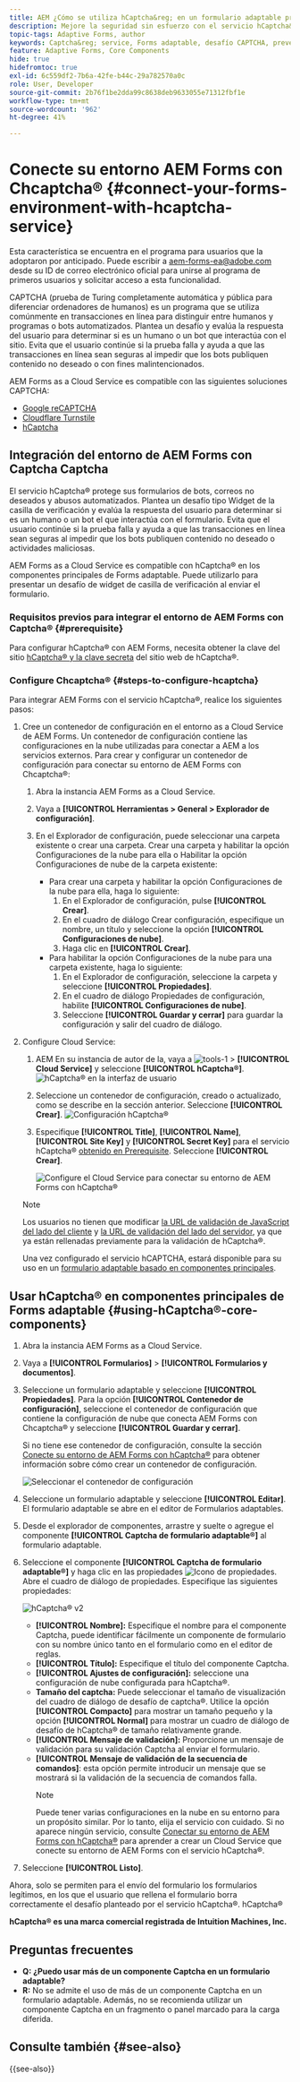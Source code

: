 ```yaml
---
title: AEM ¿Cómo se utiliza hCaptcha&reg; en un formulario adaptable principal de componentes de formulario adaptable de la interfaz de usuario?
description: Mejore la seguridad sin esfuerzo con el servicio hCaptcha&reg;. Guía paso a paso en el interior
topic-tags: Adaptive Forms, author
keywords: Captcha&reg; service, Forms adaptable, desafío CAPTCHA, prevención de bots, componentes principales, seguridad de envío de formularios, prevención de spam de formularios
feature: Adaptive Forms, Core Components
hide: true
hidefromtoc: true
exl-id: 6c559df2-7b6a-42fe-b44c-29a782570a0c
role: User, Developer
source-git-commit: 2b76f1be2dda99c8638deb9633055e71312fbf1e
workflow-type: tm+mt
source-wordcount: '962'
ht-degree: 41%

---
```


# Conecte su entorno AEM Forms con Chcaptcha® {#connect-your-forms-environment-with-hcaptcha-service}

<span class="preview"> Esta característica se encuentra en el programa para usuarios que la adoptaron por anticipado. Puede escribir a aem-forms-ea@adobe.com desde su ID de correo electrónico oficial para unirse al programa de primeros usuarios y solicitar acceso a esta funcionalidad. </span>

CAPTCHA (prueba de Turing completamente automática y pública para diferenciar ordenadores de humanos) es un programa que se utiliza comúnmente en transacciones en línea para distinguir entre humanos y programas o bots automatizados. Plantea un desafío y evalúa la respuesta del usuario para determinar si es un humano o un bot que interactúa con el sitio. Evita que el usuario continúe si la prueba falla y ayuda a que las transacciones en línea sean seguras al impedir que los bots publiquen contenido no deseado o con fines malintencionados.

AEM Forms as a Cloud Service es compatible con las siguientes soluciones CAPTCHA:

* [Google reCAPTCHA](/help/forms/captcha-adaptive-forms-core-components.md)
* [Cloudflare Turnstile](/help/forms/integrate-adaptive-forms-turnstile-core-components.md)
* [hCaptcha](/help/forms/integrate-adaptive-forms-hcaptcha-core-components.md)

## Integración del entorno de AEM Forms con Captcha Captcha

El servicio hCaptcha® protege sus formularios de bots, correos no deseados y abusos automatizados. Plantea un desafío tipo Widget de la casilla de verificación y evalúa la respuesta del usuario para determinar si es un humano o un bot el que interactúa con el formulario. Evita que el usuario continúe si la prueba falla y ayuda a que las transacciones en línea sean seguras al impedir que los bots publiquen contenido no deseado o actividades maliciosas.

AEM Forms as a Cloud Service es compatible con hCaptcha® en los componentes principales de Forms adaptable. Puede utilizarlo para presentar un desafío de widget de casilla de verificación al enviar el formulario.

<!-- ![hCaptcha&reg;](assets/hCaptcha&reg;-challenge.png)-->


### Requisitos previos para integrar el entorno de AEM Forms con Captcha® {#prerequisite}

Para configurar hCaptcha® con AEM Forms, necesita obtener la clave del sitio [hCaptcha® y la clave secreta](https://docs.hcaptcha.com/switch/#get-your-hcaptcha-sitekey-and-secret-key) del sitio web de hCaptcha®.

### Configure Chcaptcha® {#steps-to-configure-hcaptcha}

Para integrar AEM Forms con el servicio hCaptcha®, realice los siguientes pasos:

1. Cree un contenedor de configuración en el entorno as a Cloud Service de AEM Forms. Un contenedor de configuración contiene las configuraciones en la nube utilizadas para conectar a AEM a los servicios externos. Para crear y configurar un contenedor de configuración para conectar su entorno de AEM Forms con Chcaptcha®:
   1. Abra la instancia AEM Forms as a Cloud Service.
   1. Vaya a **[!UICONTROL Herramientas > General > Explorador de configuración]**.
   1. En el Explorador de configuración, puede seleccionar una carpeta existente o crear una carpeta. Crear una carpeta y habilitar la opción Configuraciones de la nube para ella o Habilitar la opción Configuraciones de nube de la carpeta existente:

      * Para crear una carpeta y habilitar la opción Configuraciones de la nube para ella, haga lo siguiente:
         1. En el Explorador de configuración, pulse **[!UICONTROL Crear]**.
         1. En el cuadro de diálogo Crear configuración, especifique un nombre, un título y seleccione la opción **[!UICONTROL Configuraciones de nube]**.
         1. Haga clic en **[!UICONTROL Crear]**.
      * Para habilitar la opción Configuraciones de la nube para una carpeta existente, haga lo siguiente:
         1. En el Explorador de configuración, seleccione la carpeta y seleccione **[!UICONTROL Propiedades]**.
         1. En el cuadro de diálogo Propiedades de configuración, habilite **[!UICONTROL Configuraciones de nube]**.
         1. Seleccione **[!UICONTROL Guardar y cerrar]** para guardar la configuración y salir del cuadro de diálogo.

1. Configure Cloud Service:
   1. AEM En su instancia de autor de la, vaya a ![tools-1](assets/tools-1.png) > **[!UICONTROL Cloud Service]** y seleccione **[!UICONTROL hCaptcha®]**.
      ![hCaptcha® en la interfaz de usuario](assets/hcaptcha-in-ui.png)
   1. Seleccione un contenedor de configuración, creado o actualizado, como se describe en la sección anterior. Seleccione **[!UICONTROL Crear]**.
      ![Configuración hCaptcha®](assets/config-hcaptcha.png)
   1. Especifique **[!UICONTROL Title]**, **[!UICONTROL Name]**, **[!UICONTROL Site Key]** y **[!UICONTROL Secret Key]** para el servicio hCaptcha® [obtenido en Prerequisite](#prerequisite). Seleccione **[!UICONTROL Crear]**.

      ![Configure el Cloud Service para conectar su entorno de AEM Forms con hCaptcha®](assets/create-hcaptcha-config.png)

   >[!NOTE]
   > Los usuarios no tienen que modificar [la URL de validación de JavaScript del lado del cliente](https://docs.hcaptcha.com/#add-the-hcaptcha-widget-to-your-webpage) y [la URL de validación del lado del servidor](https://docs.hcaptcha.com/#verify-the-user-response-server-side), ya que ya están rellenadas previamente para la validación de hCaptcha®.

   Una vez configurado el servicio hCAPTCHA, estará disponible para su uso en un [formulario adaptable basado en componentes principales](https://experienceleague.adobe.com/en/docs/experience-manager-core-components/using/adaptive-forms/introduction).

## Usar hCaptcha® en componentes principales de Forms adaptable {#using-hCaptcha®-core-components}

1. Abra la instancia AEM Forms as a Cloud Service.
1. Vaya a **[!UICONTROL Formularios]** > **[!UICONTROL Formularios y documentos]**.
1. Seleccione un formulario adaptable y seleccione **[!UICONTROL Propiedades]**. Para la opción **[!UICONTROL Contenedor de configuración]**, seleccione el contenedor de configuración que contiene la configuración de nube que conecta AEM Forms con Chcaptcha® y seleccione **[!UICONTROL Guardar y cerrar]**.

   Si no tiene ese contenedor de configuración, consulte la sección [Conecte su entorno de AEM Forms con hCaptcha®](#connect-your-forms-environment-with-hcaptcha-service) para obtener información sobre cómo crear un contenedor de configuración.

   ![Seleccionar el contenedor de configuración](/help/forms/assets/captcha-properties.png)

1. Seleccione un formulario adaptable y seleccione **[!UICONTROL Editar]**. El formulario adaptable se abre en el editor de Formularios adaptables.
1. Desde el explorador de componentes, arrastre y suelte o agregue el componente **[!UICONTROL Captcha de formulario adaptable®]** al formulario adaptable.
1. Seleccione el componente **[!UICONTROL Captcha de formulario adaptable®]** y haga clic en las propiedades ![Icono de propiedades](assets/configure-icon.svg). Abre el cuadro de diálogo de propiedades. Especifique las siguientes propiedades:

   ![hCaptcha® v2](assets/config-hcaptcha-v2.png)

   * **[!UICONTROL Nombre]:** Especifique el nombre para el componente Captcha, puede identificar fácilmente un componente de formulario con su nombre único tanto en el formulario como en el editor de reglas.
   * **[!UICONTROL Título]:** Especifique el título del componente Captcha.
   * **[!UICONTROL Ajustes de configuración]:** seleccione una configuración de nube configurada para hCaptcha®.
   * **Tamaño del captcha:** Puede seleccionar el tamaño de visualización del cuadro de diálogo de desafío de captcha®. Utilice la opción **[!UICONTROL Compacto]** para mostrar un tamaño pequeño y la opción **[!UICONTROL Normal]** para mostrar un cuadro de diálogo de desafío de hCaptcha® de tamaño relativamente grande.<!-- or **[!UICONTROL Invisible]** to validate hCaptcha&reg; without explicitly rendering the checkbox widget on the user interface. -->
   * **[!UICONTROL Mensaje de validación]:** Proporcione un mensaje de validación para su validación Captcha al enviar el formulario.
   * **[!UICONTROL Mensaje de validación de la secuencia de comandos]**: esta opción permite introducir un mensaje que se mostrará si la validación de la secuencia de comandos falla.
     >[!NOTE]
     >Puede tener varias configuraciones en la nube en su entorno para un propósito similar. Por lo tanto, elija el servicio con cuidado. Si no aparece ningún servicio, consulte [Conectar su entorno de AEM Forms con hCaptcha®](#connect-your-forms-environment-with-hcaptcha-service) para aprender a crear un Cloud Service que conecte su entorno de AEM Forms con el servicio hCaptcha®.
     <!--* **Error Message:** Provide the error message to display to the user when the Captcha submission fails.-->

1. Seleccione **[!UICONTROL Listo]**.


Ahora, solo se permiten para el envío del formulario los formularios legítimos, en los que el usuario que rellena el formulario borra correctamente el desafío planteado por el servicio hCaptcha®. hCaptcha®

**hCaptcha® es una marca comercial registrada de Intuition Machines, Inc.**


## Preguntas frecuentes

* **Q: ¿Puedo usar más de un componente Captcha en un formulario adaptable?**
* **R:** No se admite el uso de más de un componente Captcha en un formulario adaptable. Además, no se recomienda utilizar un componente Captcha en un fragmento o panel marcado para la carga diferida.

## Consulte también {#see-also}

{{see-also}}
